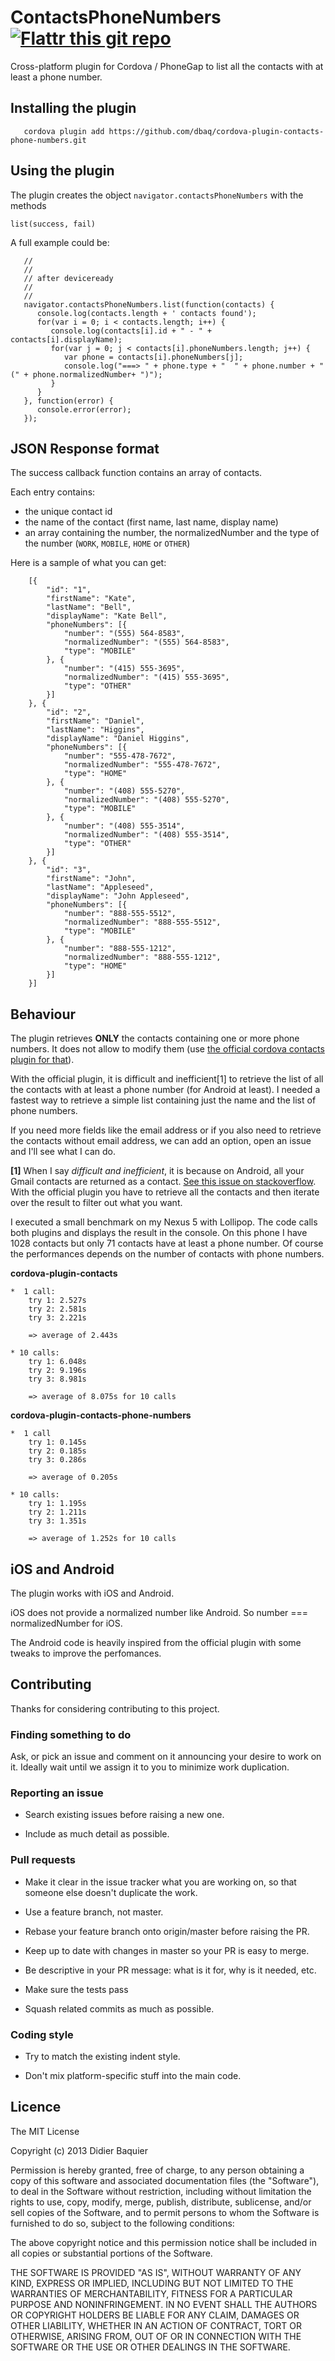 # ContactsPhoneNumbers [![Flattr this git repo](http://api.flattr.com/button/flattr-badge-large.png)](https://flattr.com/submit/auto?user_id=dbaq&url=https://github.com/dbaq/cordova-plugin-contacts-phone-numbers&title=cordova-plugin-contacts-phone-numbers&language=en&tags=github&category=software)

Cross-platform plugin for Cordova / PhoneGap to list all the contacts with at least a phone number.

## Installing the plugin ##
```
   cordova plugin add https://github.com/dbaq/cordova-plugin-contacts-phone-numbers.git
```
## Using the plugin ##
The plugin creates the object `navigator.contactsPhoneNumbers` with the methods

  `list(success, fail)`

A full example could be:

```
   //
   //
   // after deviceready
   //
   //
   navigator.contactsPhoneNumbers.list(function(contacts) {
      console.log(contacts.length + ' contacts found');
      for(var i = 0; i < contacts.length; i++) {
         console.log(contacts[i].id + " - " + contacts[i].displayName);
         for(var j = 0; j < contacts[i].phoneNumbers.length; j++) {
            var phone = contacts[i].phoneNumbers[j];
            console.log("===> " + phone.type + "  " + phone.number + " (" + phone.normalizedNumber+ ")"); 
         }
      }
   }, function(error) {
      console.error(error);
   });

```

## JSON Response format

The success callback function contains an array of contacts. 

Each entry contains:

   * the unique contact id
   * the name of the contact (first name, last name, display name)
   * an array containing the number, the normalizedNumber and the type of the number (```WORK```, ```MOBILE```, ```HOME``` or ```OTHER```)

Here is a sample of what you can get:

```
    [{
        "id": "1",
        "firstName": "Kate",
        "lastName": "Bell",
        "displayName": "Kate Bell",
        "phoneNumbers": [{
            "number": "(555) 564-8583",
            "normalizedNumber": "(555) 564-8583",
            "type": "MOBILE"
        }, {
            "number": "(415) 555-3695",
            "normalizedNumber": "(415) 555-3695",
            "type": "OTHER"
        }]
    }, {
        "id": "2",
        "firstName": "Daniel",
        "lastName": "Higgins",
        "displayName": "Daniel Higgins",
        "phoneNumbers": [{
            "number": "555-478-7672",
            "normalizedNumber": "555-478-7672",
            "type": "HOME"
        }, {
            "number": "(408) 555-5270",
            "normalizedNumber": "(408) 555-5270",
            "type": "MOBILE"
        }, {
            "number": "(408) 555-3514",
            "normalizedNumber": "(408) 555-3514",
            "type": "OTHER"
        }]
    }, {
        "id": "3",
        "firstName": "John",
        "lastName": "Appleseed",
        "displayName": "John Appleseed",
        "phoneNumbers": [{
            "number": "888-555-5512",
            "normalizedNumber": "888-555-5512",
            "type": "MOBILE"
        }, {
            "number": "888-555-1212",
            "normalizedNumber": "888-555-1212",
            "type": "HOME"
        }]
    }]
```

## Behaviour

The plugin retrieves **ONLY** the contacts containing one or more phone numbers. It does not allow to modify them (use [the official cordova contacts plugin for that](https://github.com/apache/cordova-plugin-contacts)).

With the official plugin, it is difficult and inefficient[1] to retrieve the list of all the contacts with at least a phone number (for Android at least). I needed a fastest way to retrieve a simple list containing just the name and the list of phone numbers.

If you need more fields like the email address or if you also need to retrieve the contacts without email address, we can add an option, open an issue and I'll see what I can do.

**[1]** When I say *difficult and inefficient*, it is because on Android, all your Gmail contacts are returned as a contact. [See this issue on stackoverflow](http://stackoverflow.com/questions/20406564/phonegap-contacts-api-android-return-only-phone-contacts-and-not-gmail-conta). With the official plugin you have to retrieve all the contacts and then iterate over the result to filter out what you want.

I executed a small benchmark on my Nexus 5 with Lollipop. The code calls both plugins and displays the result in the console. On this phone I have 1028 contacts but only 71 contacts have at least a phone number. Of course the performances depends on the number of contacts with phone numbers.

**cordova-plugin-contacts**

    *  1 call: 
        try 1: 2.527s
        try 2: 2.581s
        try 3: 2.221s 
        
        => average of 2.443s
        
    * 10 calls: 
        try 1: 6.048s 
        try 2: 9.196s 
        try 3: 8.981s
        
        => average of 8.075s for 10 calls

**cordova-plugin-contacts-phone-numbers**

    *  1 call 
        try 1: 0.145s 
        try 2: 0.185s 
        try 3: 0.286s
        
        => average of 0.205s
        
    * 10 calls: 
        try 1: 1.195s 
        try 2: 1.211s 
        try 3: 1.351s
        
        => average of 1.252s for 10 calls

## iOS and Android

The plugin works with iOS and Android. 

iOS does not provide a normalized number like Android. So number === normalizedNumber for iOS.

The Android code is heavily inspired from the official plugin with some tweaks to improve the perfomances.

## Contributing

Thanks for considering contributing to this project.

### Finding something to do

Ask, or pick an issue and comment on it announcing your desire to work on it. Ideally wait until we assign it to you to minimize work duplication.

### Reporting an issue

- Search existing issues before raising a new one.

- Include as much detail as possible.

### Pull requests

- Make it clear in the issue tracker what you are working on, so that someone else doesn't duplicate the work.

- Use a feature branch, not master.

- Rebase your feature branch onto origin/master before raising the PR.

- Keep up to date with changes in master so your PR is easy to merge.

- Be descriptive in your PR message: what is it for, why is it needed, etc.

- Make sure the tests pass

- Squash related commits as much as possible.

### Coding style

- Try to match the existing indent style.

- Don't mix platform-specific stuff into the main code.



## Licence ##

The MIT License

Copyright (c) 2013 Didier Baquier

Permission is hereby granted, free of charge, to any person obtaining a copy
of this software and associated documentation files (the "Software"), to deal
in the Software without restriction, including without limitation the rights
to use, copy, modify, merge, publish, distribute, sublicense, and/or sell
copies of the Software, and to permit persons to whom the Software is
furnished to do so, subject to the following conditions:

The above copyright notice and this permission notice shall be included in
all copies or substantial portions of the Software.

THE SOFTWARE IS PROVIDED "AS IS", WITHOUT WARRANTY OF ANY KIND, EXPRESS OR
IMPLIED, INCLUDING BUT NOT LIMITED TO THE WARRANTIES OF MERCHANTABILITY,
FITNESS FOR A PARTICULAR PURPOSE AND NONINFRINGEMENT. IN NO EVENT SHALL THE
AUTHORS OR COPYRIGHT HOLDERS BE LIABLE FOR ANY CLAIM, DAMAGES OR OTHER
LIABILITY, WHETHER IN AN ACTION OF CONTRACT, TORT OR OTHERWISE, ARISING FROM,
OUT OF OR IN CONNECTION WITH THE SOFTWARE OR THE USE OR OTHER DEALINGS IN
THE SOFTWARE.
